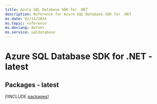 ```yaml
---
title: Azure SQL Database SDK for .NET
description: Reference for Azure SQL Database SDK for .NET
ms.date: 02/13/2024
ms.topic: reference
ms.devlang: dotnet
ms.service: sqldatabase
---
```

# Azure SQL Database SDK for .NET - latest
## Packages - latest
[!INCLUDE [packages](sql-database-index.md)]